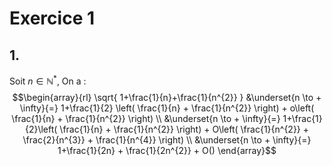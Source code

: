 # Exercice 1
## 1. 
Soit $n \in \mathbb{N}^{*}$, 
On a : 
$$\begin{array}{rl}
\sqrt{ 1+\frac{1}{n}+\frac{1}{n^{2}} } &\underset{n \to + \infty}{=} 1+\frac{1}{2} \left( \frac{1}{n} + \frac{1}{n^{2}} \right) + o\left( \frac{1}{n} + \frac{1}{n^{2}} \right) \\
&\underset{n \to + \infty}{=} 1+\frac{1}{2}\left( \frac{1}{n} + \frac{1}{n^{2}} \right) + O\left(  \frac{1}{n^{2}} + \frac{2}{n^{3}} + \frac{1}{n^{4}} \right) \\
&\underset{n \to + \infty}{=} 1+\frac{1}{2n} + \frac{1}{2n^{2}} + O()
\end{array}$$
